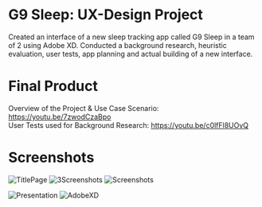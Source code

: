 # G9 Sleep: UX-Design Project
Created an interface of a new sleep tracking app called G9 Sleep in a team of 2 using Adobe XD.
Conducted a background research, heuristic evaluation, user tests, app planning and actual building of a new interface.

# Final Product
Overview of the Project & Use Case Scenario: https://youtu.be/7zwodCzaBpo
<br/>User Tests used for Background Research: https://youtu.be/c0lfFl8UOvQ

# Screenshots
![TitlePage](https://i.ibb.co/SwhJ1rx/15.png)
![3Screenshots](https://i.ibb.co/0ZsYVmx/Untitled-3.png)
![Screenshots](https://i.ibb.co/vsNwC96/Untitled-1.png)

![Presentation](https://i.ibb.co/v3j25zL/presentation.jpg)
![AdobeXD](https://i.ibb.co/xj6GZDr/process.png)
